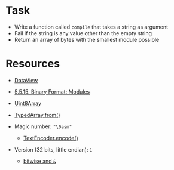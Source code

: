 # Task

- Write a function called `compile` that takes a string as argument
- Fail if the string is any value other than the empty string
- Return an array of bytes with the smallest module possible

# Resources

- [DataView](https://developer.mozilla.org/en-US/docs/Web/JavaScript/Reference/Global_Objects/DataView)

- [5.5.15. Binary Format: Modules](https://www.w3.org/TR/2019/REC-wasm-core-1-20191205/#modules%E2%91%A0%E2%93%AA)
- [Uint8Array](https://developer.mozilla.org/en-US/docs/Web/JavaScript/Reference/Global_Objects/Uint8Array)
- [TypedArray.from()](https://developer.mozilla.org/en-US/docs/Web/JavaScript/Reference/Global_Objects/TypedArray/from)
- Magic number: `"\0asm"`
  - [TextEncoder.encode()](https://developer.mozilla.org/en-US/docs/Web/API/TextEncoder/encode)
- Version (32 bits, little endian): `1`
  - [bitwise and `&`](https://developer.mozilla.org/en-US/docs/Web/JavaScript/Reference/Operators/Bitwise_AND)
